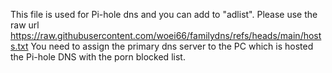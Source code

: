 This file is used for Pi-hole dns and you can add to "adlist".
Please use the raw url https://raw.githubusercontent.com/woei66/familydns/refs/heads/main/hosts.txt
You need to assign the primary dns server to the PC which is hosted the Pi-hole DNS with the porn blocked list.

